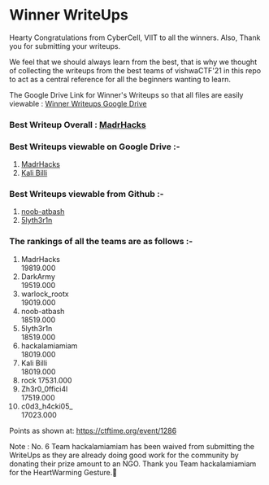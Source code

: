 # Winner WriteUps

Hearty Congratulations from CyberCell, VIIT to all the winners. Also, Thank you for submitting your writeups. 

We feel that we should always learn from the best, that is why we thought of collecting the writeups from the best teams of vishwaCTF'21 in this repo to act as a central reference for all the beginners wanting to learn.

The Google Drive Link for Winner's Writeups so that all files are easily viewable : <a href="https://drive.google.com/drive/folders/1nBDJvZvEyRGSZsuBzLBpuOieGnCuvrtQ?usp=sharing">Winner Writeups Google Drive</a>

### Best Writeup Overall : <a href="https://drive.google.com/file/d/11EqHdQ433TrXi9PnUFdpcVjQSj0pT4re/view?usp=sharing">MadrHacks</a>

### Best Writeups viewable on Google Drive :- 
1. <a href="https://drive.google.com/file/d/11EqHdQ433TrXi9PnUFdpcVjQSj0pT4re/view?usp=sharing">MadrHacks</a>
2. <a href="https://drive.google.com/file/d/1FpAo9HWamwROCM8br8orHItpauE8ez3Y/view?usp=sharing">Kali Billi</a>

### Best Writeups viewable from Github :- 
1. <a href="https://github.com/CybercellVIIT/vishwaCTF21-Writeups/blob/main/Winner%20WriteUps/04.%20noob-atbash.md">noob-atbash</a>
2. <a href="https://github.com/CybercellVIIT/vishwaCTF21-Writeups/blob/main/Winner%20WriteUps/05.%205lyth3r1n.md">5lyth3r1n</a>

### The rankings of all the teams are as follows :- 
1. MadrHacks  
19819.000
2. DarkArmy  
19519.000
3. warlock_rootx  
19019.000
4. noob-atbash  
18519.000
5. 5lyth3r1n  
18519.000
6. hackalamiamiam  
18019.000
7. Kali Billi  
18019.000
8. rock
17531.000
9. Zh3r0_0ffici4l  
17519.000
10. c0d3_h4cki05_  
17023.000

Points as shown at:   https://ctftime.org/event/1286

Note : No. 6 Team hackalamiamiam has been waived from submitting the WriteUps as they are already doing good work for the community by donating their prize amount to an NGO. Thank you Team hackalamiamiam for the HeartWarming Gesture.💖
